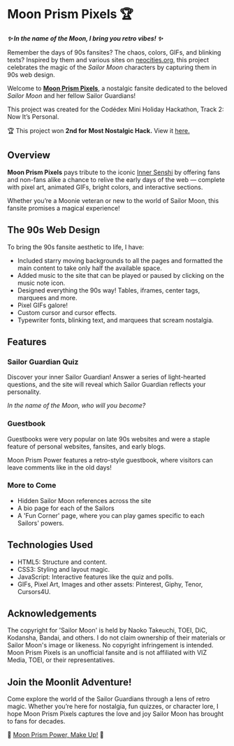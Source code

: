 # **Moon Prism Pixels 🏆**

***✨ In the name of the Moon, I bring you retro vibes! ✨***

Remember the days of 90s fansites? The chaos, colors, GIFs, and blinking texts? Inspired by them and various sites on [neocities.org](https://neocities.org/browse), this project celebrates the magic of the *Sailor Moon* characters by capturing them in 90s web design.

Welcome to **[Moon Prism Pixels](https://vams-skn.github.io/moon-prism-pixels/)**, a nostalgic fansite dedicated to the beloved *Sailor Moon* and her fellow Sailor Guardians!

This project was created for the Codédex Mini Holiday Hackathon, Track 2: Now It’s Personal.

🏆 This project won **2nd for Most Nostalgic Hack.** View it [here.](https://www.codedex.io/community/hackathon/UetDG78Y8Rt4qBQQ0AAy)

## Overview  

**Moon Prism Pixels** pays tribute to the iconic [Inner Senshi](https://sailormoon.fandom.com/wiki/Inner_Sailor_Guardians) by offering fans and non-fans alike a chance to relive the early days of the web — complete with pixel art, animated GIFs, bright colors, and interactive sections.

Whether you’re a Moonie veteran or new to the world of Sailor Moon, this fansite promises a magical experience!  

## The 90s Web Design 
To bring the 90s fansite aesthetic to life, I have:  
- Included starry moving backgrounds to all the pages and formatted the main content to take only half the available space.
- Added music to the site that can be played or paused by clicking on the music note icon.
- Designed everything the 90s way! Tables, iframes, center tags, marquees and more.
- Pixel GIFs galore!  
- Custom cursor and cursor effects.
- Typewriter fonts, blinking text, and marquees that scream nostalgia.  

## Features

### Sailor Guardian Quiz  
Discover your inner Sailor Guardian! Answer a series of light-hearted questions, and the site will reveal which Sailor Guardian reflects your personality.

*In the name of the Moon, who will you become?*

### Guestbook  
Guestbooks were very popular on late 90s websites and were a staple feature of personal websites, fansites, and early blogs.

Moon Prism Power features a retro-style guestbook, where visitors can leave comments like in the old days!

### More to Come  
- Hidden Sailor Moon references across the site
- A bio page for each of the Sailors
- A 'Fun Corner' page, where you can play games specific to each Sailors' powers.

## Technologies Used  
- HTML5: Structure and content.  
- CSS3: Styling and layout magic.  
- JavaScript: Interactive features like the quiz and polls.  
- GIFs, Pixel Art, Images and other assets: Pinterest, Giphy, Tenor, Cursors4U.

## Acknowledgements
The copyright for 'Sailor Moon' is held by Naoko Takeuchi, TOEI, DiC, Kodansha, Bandai, and others. I do not claim ownership of their materials or Sailor Moon's image or likeness. No copyright infringement is intended. Moon Prism Pixels is an unofficial fansite and is not affiliated with VIZ Media, TOEI, or their representatives.

## Join the Moonlit Adventure!  
Come explore the world of the Sailor Guardians through a lens of retro magic. Whether you’re here for nostalgia, fun quizzes, or character lore, I hope Moon Prism Pixels captures the love and joy Sailor Moon has brought to fans for decades.

🎀 [Moon Prism Power, Make Up!](https://vams-skn.github.io/moon-prism-pixels/) 🎀